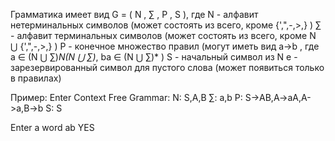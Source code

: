 Грамматика имеет вид G = ( N , ∑ , P , S ), где
N - алфавит нетерминальных символов (может состоять из всего, кроме {',\",-,>,} )
∑ - алфавит терминальных символов (может состоять из всего, кроме N ⋃ {',\",-,>,} )
P - конечное множество правил (могут иметь вид a->b , где a ∈ (N ⋃ ∑)*N(N ⋃ ∑)*, ba ∈ (N ⋃ ∑)* )
S - начальный символ из N
e - зарезервированный символ для пустого слова (может появиться только в правилах)

Пример:
Enter Context Free Grammar:
N: S,A,B
∑: a,b
P: S->AB,A->aA,A->a,B->b
S: S

Enter a word
ab
YES
